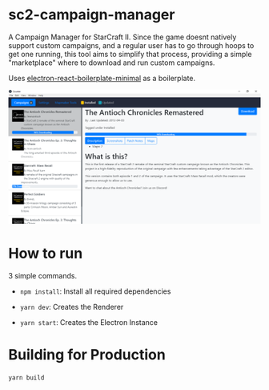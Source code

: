 # sc2-campaign-manager

A Campaign Manager for StarCraft II. Since the game doesnt natively support custom campaigns, and a regular user has to go through hoops to get one running, this tool aims to simplify that process, providing a simple "marketplace" where to download and run custom campaigns.

Uses [electron-react-boilerplate-minimal](https://github.com/f-prime/electron-react-boilerplate-minimal) as a boilerplate.


![](image.png)

# How to run

3 simple commands.

* `npm install`: Install all required dependencies

* `yarn dev`: Creates the Renderer

* `yarn start`: Creates the Electron Instance

# Building for Production

`yarn build`

